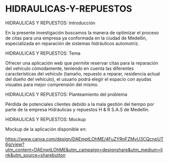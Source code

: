 # HIDRAULICAS-Y-REPUESTOS

HIDRAULICAS Y REPUESTOS: Introducción 

En la presente investigación buscamos la manera de optimizar el proceso de citas para una empresa ya conformada en la ciudad de Medellín, especializada en reparación de sistemas hidráulicos automotriz.

HIDRAULICAS Y REPUESTOS: Tema 

Ofrecer una aplicación web que permite reservar citas para la reparación del vehículo cómodamente, teniendo en cuenta las diferentes características del vehículo (tamaño, repuesto a reparar, residencia actual del dueño del vehículo), el usuario podrá elegir el espacio con ayudas visuales para mejor comprensión del mismo.

HIDRAULICAS Y REPUESTOS: Planteamiento del problema 

Pérdida de potenciales clientes debido a la mala gestión del tiempo por parte de la empresa Hidráulicas y repuestos H & R S.A.S de Medellín.

HIDRAULICAS Y REPUESTOS: Mockup

Mockup de la aplicación disponible en:

https://www.canva.com/design/DAEmptLOhME/4FuZYRnFZMvU3CQcnpUT6g/view?utm_content=DAEmptLOhME&utm_campaign=designshare&utm_medium=link&utm_source=sharebutton